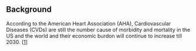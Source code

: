 ## Background
According to the American Heart Association (AHA), Cardiovascular Diseases (CVDs) are still the number cause of morbidity and mortality in the US and the world and their economic burdon will continue to increase till 2030. [[1](https://www.ahajournals.org/doi/full/10.1161/cir.0000000000000366)]
